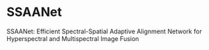 # SSAANet
SSAANet: Efficient Spectral-Spatial Adaptive Alignment Network for Hyperspectral and Multispectral Image Fusion
